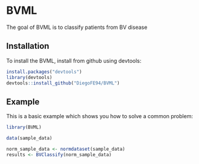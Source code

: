 
<!-- README.md is generated from README.Rmd. Please edit that file -->

# BVML

<!-- badges: start -->

<!-- badges: end -->

The goal of BVML is to classify patients from BV disease

## Installation

To install the BVML, install from github using devtools:

``` r
install.packages("devtools")
library(devtools)
devtools::install_github("DiegoFE94/BVML")
```

## Example

This is a basic example which shows you how to solve a common problem:

``` r
library(BVML)

data(sample_data)

norm_sample_data <- normdataset(sample_data)
results <- BVClassify(norm_sample_data)
```
